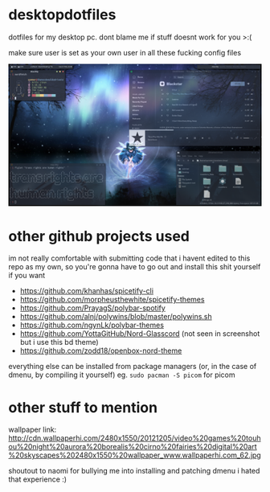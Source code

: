 # desktopdotfiles
dotfiles for my desktop pc. dont blame me if stuff doesnt work for you >:(

make sure user is set as your own user in all these fucking config files

![Screenshot.png](https://github.com/summernoway/desktopdotfiles/blob/main/Screenshot.png)

# other github projects used
im not really comfortable with submitting code that i havent edited to this repo as my own, so you're gonna have to go out and install this shit yourself if you want

- https://github.com/khanhas/spicetify-cli
- https://github.com/morpheusthewhite/spicetify-themes
- https://github.com/PrayagS/polybar-spotify
- https://github.com/alnj/polywins/blob/master/polywins.sh
- https://github.com/ngynLk/polybar-themes
- https://github.com/YottaGitHub/Nord-Glasscord (not seen in screenshot but i use this bd theme)
- https://github.com/zodd18/openbox-nord-theme

everything else can be installed from package managers (or, in the case of dmenu, by compiling it yourself)
eg. ``sudo pacman -S picom`` for picom

# other stuff to mention
wallpaper link: http://cdn.wallpaperhi.com/2480x1550/20121205/video%20games%20touhou%20night%20aurora%20borealis%20cirno%20fairies%20digital%20art%20skyscapes%202480x1550%20wallpaper_www.wallpaperhi.com_62.jpg

shoutout to naomi for bullying me into installing and patching dmenu i hated that experience :)
